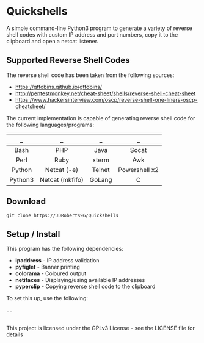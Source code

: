 # Quickshells
A simple command-line Python3 program to generate a variety of reverse shell codes with custom IP address and port numbers, copy it to the clipboard and open a netcat listener.

## Supported Reverse Shell Codes
The reverse shell code has been taken from the following sources:

* https://gtfobins.github.io/gtfobins/
* http://pentestmonkey.net/cheat-sheet/shells/reverse-shell-cheat-sheet
* https://www.hackersinterview.com/oscp/reverse-shell-one-liners-oscp-cheatsheet/

The current implementation is capable of generating reverse shell code for the following languages/programs:


| _ | _ | _ | _
| :---: | :---: | :---: | :--: | 
| Bash    | PHP             | Java | Socat
| Perl    | Ruby            | xterm | Awk
| Python  | Netcat (-e)     | Telnet | Powershell x2
| Python3 | Netcat (mkfifo) | GoLang | C


## Download
```
git clone https://JDRoberts96/Quickshells
```

## Setup / Install
This program has the following dependencies:

* **ipaddress** - IP address validation
* **pyfiglet** - Banner printing
* **colorama** - Coloured output
* **netifaces** - Displaying/using available IP addresses
* **pyperclip** - Copying reverse shell code to the clipboard

To set this up, use the following:

....

##
This project is licensed under the GPLv3 License - see the LICENSE file for details
